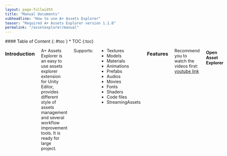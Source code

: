 ```yaml
---
layout: page-fullwidth
title: "Manual Documents"
subheadline: "How to use A+ Assets Explorer"
teaser: "Required A+ Assets Explorer version 1.1.8"
permalink: "/assetexplorer/manual"
---
```

<div class="row">
<div class="medium-4 medium-push-8 columns" markdown="1">
<div class="panel radius" markdown="1">
#### Table of Content 
{: #toc }
* TOC
{:toc}
</div>
</div><!-- /.medium-4.columns -->

<div class="medium-8 medium-pull-4 columns" markdown="1">

### Introduction

A+ Assets Explorer is an easy to use assets explorer extension for Unity Editor, provides different style of assets management and several workflow improvement tools. It is ready for large project.

Supports: 

* Textures 
* Models 
* Materials 
* Animations 
* Prefabs
* Audios 
* Movies
* Fonts
* Shaders
* Code files
* StreamingAssets

### Features 

Recommend you to watch the videos first: [youtube link](https://www.youtube.com/watch?v=CqNHID7MUtU&list=PL3XG0iL-vL4WDXFvFHONBInQm__fQcWR5&index=2)

#### Open Asset Explorer

Select the __Assets Explorer__ menu item from the __A+ Assets Explorer__ menu in Unity Editor, or press shortcut __Cmd + SHIFT + W__ in macOS (i.e. OSX) or __Ctrl + SHIFT + W__ on Windows.

#### Find unused assets

Select the __Find unused assets__ menu item from the __A+ Assets Explorer__ menu in Unity Editor, press __Ok__ in pop up dialog. This feature is base on the build report of Unity, so it means the unused assets will not package into game application for current build target platform. __Just a reminder for you that__ double check the assets before delete it. Because the assets will not goes into game applicaiton, not means it's not used in Editor mode or other build target platform.

#### Assets overview report

Click the __Overview__ Tab in Assets Explorer window. __NOTICE:__ the report will show only after we have alreay trigger a build from Unity Editor.

#### Selection

There are four ways to select assets in Assets Explorer:

* Check the `checkbox` in the front of a row
* Select all assets by check the `checkbox` in the table header
* __SHIFT + Left mouse button click__ to bulk selection
* __`CTRL` (on Windows)/`command` (On macOS/OSX) + Left mouse button click__ to toggle row selection

#### Locate assets in Unity

There are two scenarios:

* __Double click a row__ will ping the asset in Project Window of Unity Editor
* __Select rows (one or more)__ and then __click the `Location` button__ in the Assets Explorer Window

#### Search Assets

Assets Explor supports search assets using UI and type search condition directly in __Search Input__ on right corner of Asset Explorer UI.

Assets Explorer supports multiple asset properties search. For each property, the search condition format is 

> \[AssetPropertyDataHeader]&nbsp; : &nbsp;\[>\|<] &nbsp;\[SearchValue]  

For the above format:

 - `[AssetPropertyDataHeader]` is the table header in Assets Explorer
 - `Colon` is Required, it connects data header and its value
 - `[>|<]` is not needed for string type property. For number type property, if it's not specified, it will default to `>`
 - `[SearchValue]` is the property value we want to search. For string type, if you have serveral keywords to search, use `|` to connect them

__NOTE:__ if there are no valid search format, the input string will trust as the search vaule of __Name__ property of assets.

Below are samples for texture searching:

> 1. `Name:icon` means searching the textures whose name __contains__ 'icon' chars
> 2. `StorageSize:>1024` means searching the textures whose storage size is larger than 1024 KB
> 3. `MaxSize:<2048` means searching the textures whose import parameter MaxSize is less than 2048

For multiple conditions, each search condition will always be `AND` logic. Take textures search for example:

> `StorageSize:>1000 KB MaxSize:>1024`  
>    
>  _means:_
>      
>  search the texture with storage size is larger than 1000KB __and__ import parameter MaxSize is larger than 1024

The multipe values sample:

> `Name: icon | body` means search the texture whose name __contains__ 'icon' __OR__ 'body'


A video demo also can found in <https://www.youtube.com/watch?v=MBwcCTyqhnc>.

#### Find References in Project

Find the references of the selected assets, the inverse operation of __Find Dependencies__ which Unity provide.

#### Find References By Type

Find the specified type references of selected assets. For eaxmple, if you select __By Modal__, the result will only contains model assets.

#### Show In Assets Explorer

Show the selected assets in Assets Explorer. Its only works when Assets Explorer is open and the selected assets are same type.

#### Select Assets in Selection

Filter the selection by type. 

#### Customize table headers

1. Open the setting dialog by __Click the `Columns` button__ in the Assets Explorer Window
2. Check/uncheck the checkbox of each header will make it show/hide

If you want to restore the default header settings, just __click the `Restore Default Header Settings` button__.

#### Refresh table

Click the `Refresh` button in the Assets Explorer Window

#### Delete assets

Select the assets you want to delete by check the CheckBox of the rows and __Click the `Remove` button__ in the Assets Explorer Window.

#### Quick Folder Opener

The Quick Folder Opener can following path in both of Windows and macOS.

* Application.dataPath
* Application.persistentDataPath
* Application.streamingAssetsPath
* Application.temporaryCachePath
* Asset Store Packages Folder
* Editor Application Path

#### Scene Explorer

More details see [this page](http://www.amlovey.com/SceneExplorer/).

#### Export Data to CSV

Via the Menu __Tools__ -> __A+ Assets Explorer__ -> __Data Exporter__ -> __Export as CSV...__.

### Preferences Item

#### Color Theme

Currently Assets Explorer supports three theme:

* __Classic:__ White theme, it's default setting.
* __Personal:__ Grey theme, it's for Unity Personal Editor Skin.
* __Pro:__ Black theme, it's for Unity Profressional Editor Skin.

#### Creating cache automatically

Whether creating cache automatically. 

* `Checked` for creating cache data automatically every time re-open project. 
* `Uncheck` for read cache data from local disk. If there are no cache data file exists, Assets Explor will create one. The is default setting

#### Using dockable window style

Whether using dockable window style.

* `Checked` for yes, dockable window style
* `Uncheck` for no and will using utility window. Utility windows will always be in front of normal windows, and will be hidden when user switches to another application

#### Code File Extensions

Customize the code file extension. Format as `*.[extensions]`. For example, CSharp file is "*.cs". Using `;` to combine multiple code files.

### Table Headers 

Below headers are support by A+ Assets Explorer currently. If you need more, welcome to send [email](mailto:amlovey@qq.com) to me.

#### Textures

Headers | data type | Comments 
--- | --- | --- 
Name | string | File name of texture file 
FileSize | number | The file size of texture file
StorageSize | number | Storage size of texture file
RuntimeSize | number | Runtime size of texture file
MaxSize | number | Max size of texture
TextureFormat | string | Texture format
R&W | boolean | ReadWrite enable or not
MM | boolean | MipMap enabled or not
Type | string | Texture type
WidthInPixel | number | Width of texture in pixel
HeighInPixel | number | Height of texture in pixel
Width | number | Width of texture
Height | number | Height of texture
File Path | string | The file path of the texture file
Unused | boolean | Used in the game or not


#### Models

Headers | data type | Comments 
--- | --- | ---
Name | string | File name of texture file 
FileSize | number | The file size of model file
VertexCount | number | Vertex count of model
Tris | number | Tris count of model
ScaleFactor | number | Scale factor of model
MeshCompress | boolean | Compress mesh or not
OptimizeMesh | boolean |  Optimize mesh
R/W Enable | boolean | Is readable or not
ImportBlendShapes | boolean | Should Unity import BlendShapes
GenerateColliders | boolean | Should Unity generate mesh colliders for all meshes
LightmapToUV2 | boolean | Generate lightmap UVs to UV2
SwapUVs | boolean | Swaps the 2 UV channels in meshes. Use if your diffuse texture use UVs from lightmap 
File Path | string | The file path of the model file
Unused | boolean | Used in the game or not

#### Animations

Headers | data type | Comments
--- | --- | ---
Name | string | Name of animation
In File | string | In which file
Length | number | Frame Length 
FPS | number | Frame per second
LoopTime | boolean | Loop animation or not
LoopPose | boolean | Loop pose or not
CycleOffset | number | Cycle Offset
Path | string | The file path of animation file
Unused | boolean | Used in the game or not

#### Audios

Headers | data type | Comments 
--- | --- | ---
Name | string | File name of audio file 
ImportedSize | number | The size after imported
FileSize | number | The file size of audio file
Ratio | number | Compress ratio
Frequency | number | Audio frequency
Compress Format | string | Compress format of audio
Duration | number | Duration of the audio
Quality | number | Quality of the audio 
Background | boolean | Run in background
File path | string | The file path of the audio file
Unused | boolean | Used in the game or not

#### Movies

Headers | data type | Comments 
--- | --- | ---
Name | string | File name of movie file 
Approx | number | Approx size of the movie
Texture Size | number | Texture size of the movie
Quality | number | Quality of the movie
Duration | number | The duration of the movie
File Path | string | The file path of movies file
Unused | boolean |Used in the game or not

#### Fonts

Headers | data type | Comments 
--- | --- | ---
Name | string | File name of font file 
FontNames | string | Font names
FileSize | number | File size of font file
RenderingMode | string |Rendering mode
Character | string | Character type
File Path | string | The file path of font file
Unused | boolean | Used in the game or not

#### Materials

Headers | data type | Comments 
--- | --- | ---
Name | string | File name of material file 
FileSize | number | File size of material file
Type | string | The type of material: Material or Physics Material
Shader | string | The shader name that material used
File Path | string | The file path of material file
Unused | boolean | Used in the game or not

#### Shaders

Headers | data type | Comments 
--- | --- | --- 
Name | string | Shader name
FileName | string | Name of shader file
FileSize | number | Size of shader file
RenderQueueText | string | Render Queue in text
RenderQueue | number | Render Queue in number
LOD | number | Level of Detail
VariantsIncluded | number | Shader variants only in scene
VariantsTotal | number | All shader variants
SurfaceShader | boolean | has surface shader or not
CastShadows | boolean | Cast shadows or not
IgnoreProjector | boolean | Ignore projector or not
DisableBatching | string | Batch is disabled or not
File Path | string | The file path of shader file
Unused | boolean | Used in the game or not

#### StreamingAssets

Headers | data type | Comments
--- | --- | ---
Name | string | File name
FileSize | number | Size of file
File Path | string | The file path of file
Unused | boolean | Used in the game or not

#### Code files


Headers | data type | Comments
--- | --- | --- 
Name | string | File name
FileSize | number | Size of file
File Path | string | The file path of file
Unused | boolean | Used in the game or not

### Known Issues

* Assets Explorer will not refresh data automatically sometimes after click `play` button or you change your scripts. Re-open the Assets Explor is a workaround for this issue for now. __This issue was fixed after v1.1.2.__
* Sometime, cache will broken by unexcepted operation and Assets Explorer will not display data. `Refresh cache data` will slove the issue.

### Get A+ Asset Explorer
<br/>
<br/>
<iframe src="https://api.assetstore.unity3d.com/affiliate/embed/package/57335/widget-wide?aid=1011lGoJ" style="width:600px; height:130px; border:0px;"></iframe>
<br>
<br>

### Release note:

__v1.1.8__

1. Able to export data to CSV file now 
2. Some bug fixes

__v1.1.7__

1. Add blacklist feature 
2. Add asset icon 
3. Add find references in Project or by type feateure 
4. Change default settings for windows style 
5. Update folder structure. Please delete and then reimport new A+ Assets Explorer assets. 
6. Reduce packages size 7. Improve profermance for syncing data after bulk edit assets. 
7. Some bugs fixes


__v1.1.6__

1. improve asset search feature. We can search multiple properties now. 
2. Update modal UI 
3. Reduce packages size 
4. fix some small bugs

<iframe src="https://api.assetstore.unity3d.com/affiliate/embed/list/top-paid/widget-wide-light?aid=1011lGoJ" style="width:600px; height:100px; border:0px;"></iframe>
</div><!-- /.medium-8.columns -->
</div><!-- /.row -->


